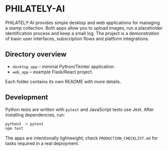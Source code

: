 # PHILATELY-AI

PHILATELY-AI provides simple desktop and web applications for managing a stamp collection. Both apps allow you to upload images, run a placeholder identification process and keep a small log. The project is a demonstration of basic user interfaces, subscription flows and platform integrations.

## Directory overview

- `desktop_app` – minimal Python/Tkinter application.
- `web_app` – example Flask/React project.

Each folder contains its own README with more details.

## Development

Python tests are written with `pytest` and JavaScript tests use Jest. After installing dependencies, run:

```bash
python3 -m pytest
npm test
```

The apps are intentionally lightweight; check `PRODUCTION_CHECKLIST.md` for tasks required in a real deployment.
